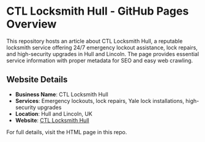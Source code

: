 # CTL Locksmith Hull - GitHub Pages Overview

This repository hosts an article about CTL Locksmith Hull, a reputable locksmith service offering 24/7 emergency lockout assistance, lock repairs, and high-security upgrades in Hull and Lincoln. The page provides essential service information with proper metadata for SEO and easy web crawling.

## Website Details
- **Business Name**: CTL Locksmith Hull
- **Services**: Emergency lockouts, lock repairs, Yale lock installations, high-security upgrades
- **Location**: Hull and Lincoln, UK
- **Website**: [CTL Locksmith Hull](https://ctl-locksmithhull.co.uk)

For full details, visit the HTML page in this repo.
